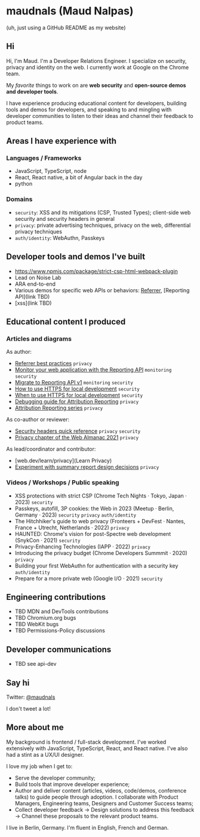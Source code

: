 # maudnals (Maud Nalpas)

(uh, just using a GitHub README as my website)

## Hi

Hi, I'm Maud. I'm a Developer Relations Engineer.
I specialize on security, privacy and identity on the web. I currently work at Google on the Chrome team. 

My _favorite_ things to work on are **web security** and **open-source demos and developer tools**. 

I have experience producing educational content for developers, building tools and demos for developers, and speaking to and mingling with developer communities to listen to their ideas and channel their feedback to product teams.

## Areas I have experience with

### Languages / Frameworks

* JavaScript, TypeScript, node
* React, React native, a bit of Angular back in the day
* python

### Domains

* `security`: XSS and its mitigations (CSP, Trusted Types); client-side web security and security headers in general
* `privacy`: private advertising techniques, privacy on the web, differential privacy techniques
* `auth/identity`: WebAuthn, Passkeys

## Developer tools and demos I've built

* https://www.npmjs.com/package/strict-csp-html-webpack-plugin
* Lead on Noise Lab
* ARA end-to-end
* Various demos for specific web APIs or behaviors: [Referrer](https://site-one.glitch.me/stuff/detail?tag=blue), [Reporting API](link TBD)
* [xss](link TBD)

## Educational content I produced

### Articles and diagrams

As author:
* [Referrer best practices](https://web.dev/referrer-best-practices/) `privacy`
* [Monitor your web application with the Reporting API](https://developer.chrome.com/articles/reporting-api/) `monitoring` `security`
* [Migrate to Reporting API v1](https://developer.chrome.com/blog/reporting-api-migration/) `monitoring` `security`
* [How to use HTTPS for local development](https://web.dev/how-to-use-local-https/) `security`
* [When to use HTTPS for local development](https://web.dev/when-to-use-local-https/) `security`
* [Debugging guide for Attribution Reporting](https://developer.chrome.com/docs/privacy-sandbox/attribution-reporting-debugging/) `privacy`
* [Attribution Reporting series](https://developer.chrome.com/authors/maudn/) `privacy`

As co-author or reviewer:
* [Security headers quick reference](https://web.dev/security-headers/) `privacy` `security`
* [Privacy chapter of the Web Almanac 2021](https://almanac.httparchive.org/en/2021/privacy) `privacy`

As lead/coordinator and contributor:
* [web.dev/learn/privacy](Learn Privacy)
* [Experiment with summary report design decisions](https://developer.chrome.com/docs/privacy-sandbox/summary-reports/design-decisions/) `privacy`

### Videos / Workshops / Public speaking
* XSS protections with strict CSP (Chrome Tech Nights · Tokyo, Japan · 2023) `security`
* Passkeys, autofill, 3P cookies: the Web in 2023 (Meetup · Berlin, Germany · 2023) `security` `privacy` `auth/identity`
* The Hitchhiker's guide to web privacy (Fronteers + DevFest · Nantes, France + Utrecht, Netherlands · 2022) `privacy`
* HAUNTED: Chrome's vision for post-Spectre web development (SnykCon · 2021) `security`
* Privacy-Enhancing Technologies (IAPP · 2022) `privacy`
* Introducing the privacy budget (Chrome Developers Summmit · 2020) `privacy`
* Building your first WebAuthn for authentication with a security key `auth/identity`
* Prepare for a more private web (Google I/O · 2021) `security`

## Engineering contributions

* TBD MDN and DevTools contributions
* TBD Chromium.org bugs
* TBD WebKit bugs
* TBD Permissions-Policy discussions

## Developer communications

* TBD see api-dev

## Say hi

Twitter: [@maudnals](https://twitter.com/maudnals?lang=en)

I don't tweet a lot!

## More about me

My background is frontend / full-stack development. I've worked extensively with JavaScript, TypeScript, React, and React native. I've also had a stint as a UX/UI designer.

I love my job when I get to:
* Serve the developer community;
* Build tools that improve developer experience;
* Author and deliver content (articles, videos, code/demos, conference talks) to guide people through adoption. I collaborate with Product Managers, Engineering teams, Designers and Customer Success teams;
* Collect developer feedback → Design solutions to address this feedback → Channel these proposals to the relevant product teams.

I live in Berlin, Germany. I'm fluent in English, French and German.
